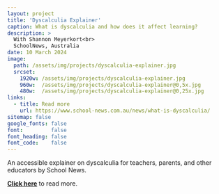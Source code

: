 ```yaml
---
layout: project
title: 'Dyscalculia Explainer'
caption: What is dyscalculia and how does it affect learning? 
description: >
  With Shannon Meyerkort<br>
  SchoolNews, Australia
date: 10 March 2024
image: 
  path: /assets/img/projects/dyscalculia-explainer.jpg
  srcset: 
    1920w: /assets/img/projects/dyscalculia-explainer.jpg
    960w:  /assets/img/projects/dyscalculia-explainer@0,5x.jpg
    480w:  /assets/img/projects/dyscalculia-explainer@0,25x.jpg
links:
  - title: Read more
    url: https://www.school-news.com.au/news/what-is-dyscalculia/
sitemap: false
google_fonts: false
font:         false
font_heading: false
font_code:    false
---
```


An accessible explainer on dyscalculia for teachers, parents, and other educators by School News.

<b>[Click here](https://www.school-news.com.au/news/what-is-dyscalculia/)</b> to read more.